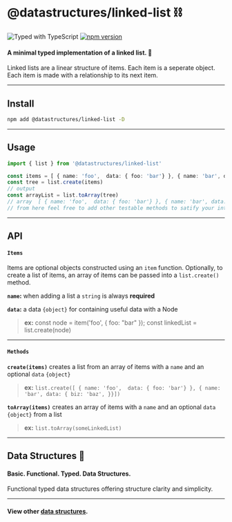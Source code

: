 # @datastructures/linked-list ⛓

![Typed with TypeScript](https://flat.badgen.net/badge/icon/Typed?icon=typescript&label&labelColor=blue&color=555555)
[![npm version](https://badge.fury.io/js/%40datastructures%2Flinked-list.svg)](https://badge.fury.io/js/%40datastructures%2Flinked-list)

#### A minimal typed implementation of a linked list. 🦄

Linked lists are a linear structure of items. Each item is a seperate object.
Each item is made with a relationship to its next item.

---

## Install

```sh
npm add @datastructures/linked-list -D
```

---
## Usage

```typescript
import { list } from '@datastructures/linked-list'

const items = [ { name: 'foo',  data: { foo: 'bar'} }, { name: 'bar', data: { biz: 'baz', }}]
const tree = list.create(items)
// output
const arrayList = list.toArray(tree)
// array  [ { name: 'foo',  data: { foo: 'bar'} }, { name: 'bar', data: { biz: 'baz', }}]
// from here feel free to add other testable methods to satify your interviewer 🙋
```

---

## API

#### `Items`

Items are optional objects constructed using an `item` function. Optionally, to create a list of items, an array of items can be passed into a `list.create()` method.

**`name`:** when adding a list a `string` is always **required**

**`data`:** a data `{object}` for containing useful data with a Node

> **ex:** const node = item('foo', { foo: "bar" }); const linkedList = list.create(node)

---

#### `Methods`

**`create(items)`** creates a list from an array of items with a `name` and an optional `data` `{object}`

> **ex:** `list.create([ { name: 'foo',  data: { foo: 'bar'} }, { name: 'bar', data: { biz: 'baz', }}])`

**`toArray(items)`** creates an array of items with a `name` and an optional `data` `{object}` from a list

> **ex:** `list.toArray(someLinkedList)`

---

## Data Structures 🦄

#### Basic. Functional. Typed. Data Structures.

Functional typed data structures offering structure clarity and simplicity.

---

#### View other [data structures](https://github.com/yowainwright/data-structures).
